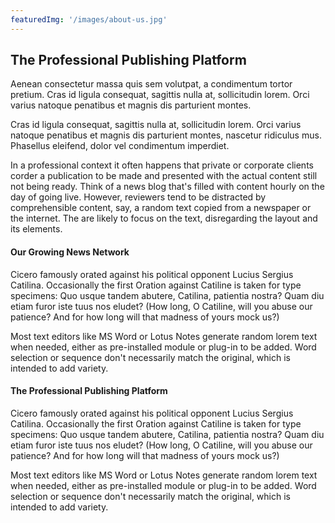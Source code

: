```yaml
---
featuredImg: '/images/about-us.jpg'
---
```


## The Professional Publishing Platform

Aenean consectetur massa quis sem volutpat, a condimentum tortor pretium. Cras id ligula consequat, sagittis nulla at, sollicitudin lorem. Orci varius natoque penatibus et magnis dis parturient montes.

Cras id ligula consequat, sagittis nulla at, sollicitudin lorem. Orci varius natoque penatibus et magnis dis parturient montes, nascetur ridiculus mus. Phasellus eleifend, dolor vel condimentum imperdiet. 

In a professional context it often happens that private or corporate clients corder a publication to be made and presented with the actual content still not being ready. Think of a news blog that's filled with content hourly on the day of going live. However, reviewers tend to be distracted by comprehensible content, say, a random text copied from a newspaper or the internet. The are likely to focus on the text, disregarding the layout and its
elements.

#### Our Growing News Network

Cicero famously orated against his political opponent Lucius Sergius Catilina. Occasionally the first Oration against Catiline is taken for type specimens: Quo usque tandem abutere, Catilina, patientia nostra? Quam diu etiam furor iste tuus nos eludet? (How long, O Catiline, will you abuse our patience? And for how long will that madness of yours mock us?)

Most text editors like MS Word or Lotus Notes generate random lorem text when needed, either as pre-installed module or plug-in to be added. Word selection or sequence don't necessarily match the original, which is intended to add variety.

#### The Professional Publishing Platform

Cicero famously orated against his political opponent Lucius Sergius Catilina. Occasionally the first Oration against Catiline is taken for type specimens: Quo usque tandem abutere, Catilina, patientia nostra? Quam diu etiam furor iste tuus nos eludet? (How long, O Catiline, will you abuse our patience? And for how long will that madness of yours mock us?)

Most text editors like MS Word or Lotus Notes generate random lorem text when needed, either as pre-installed module or plug-in to be added. Word selection or sequence don't necessarily match the original, which is intended to add variety.


